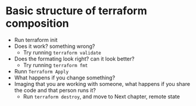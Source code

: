 # Basic structure of terraform composition

* Run terraform init
* Does it work? something wrong? 
    * Try running `terraform validate`
* Does the formating look right? can it look better? 
    * Try running `terraform fmt`
* Runn `Terraform Apply`
* What happens if you change something? 
* Imaging that you are working with someone, what happens if you share the code and that person runs it? 
    * Run `terraform destroy`, and move to Next chapter, remote state
